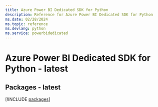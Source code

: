 ```yaml
---
title: Azure Power BI Dedicated SDK for Python
description: Reference for Azure Power BI Dedicated SDK for Python
ms.date: 02/28/2024
ms.topic: reference
ms.devlang: python
ms.service: powerbidedicated
---
```

# Azure Power BI Dedicated SDK for Python - latest
## Packages - latest
[!INCLUDE [packages](power-bi-dedicated-index.md)]